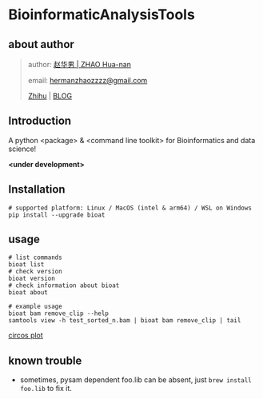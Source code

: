 # BioinformaticAnalysisTools
## about author

> author: [赵华男 | ZHAO Hua-nan](https://scholar.google.com/citations?user=ojSVoWQAAAAJ&hl=en)
>
> email: hermanzhaozzzz@gmail.com
>
> [Zhihu](https://www.zhihu.com/people/hymanzhaozzzz) | [BLOG](http://zhaohuanan.cc)

## Introduction
A python \<package\> & \<command line toolkit\> for Bioinformatics and data science!

**\<under development\>**

## Installation
```shell
# supported platform: Linux / MacOS (intel & arm64) / WSL on Windows
pip install --upgrade bioat
```


## usage
```shell
# list commands
bioat list
# check version
bioat version
# check information about bioat
bioat about

# example usage
bioat bam remove_clip --help
samtools view -h test_sorted_n.bam | bioat bam remove_clip | tail
```
[circos plot](docs/demo_circos-plot.ipynb)

## known trouble
- sometimes, pysam dependent foo.lib can be absent, just `brew install foo.lib` to fix it.
